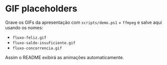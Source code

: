 # GIF placeholders

Grave os GIFs da apresentação com `scripts/demo.ps1` + `ffmpeg` e salve aqui usando os nomes:

- `fluxo-feliz.gif`
- `fluxo-saldo-insuficiente.gif`
- `fluxo-concorrencia.gif`

Assim o README exibirá as animações automaticamente.

